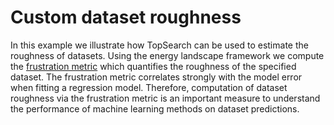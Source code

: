 # Custom dataset roughness

In this example we illustrate how TopSearch can be used to estimate the roughness of datasets. Using the energy landscape framework we compute
the [frustration metric](https://doi.org/10.26434/chemrxiv-2023-0zx26) which quantifies the roughness of the specified dataset. The frustration metric correlates strongly with the model error
when fitting a regression model. Therefore, computation of dataset roughness via the frustration metric is an important measure to understand the
performance of machine learning methods on dataset predictions.
